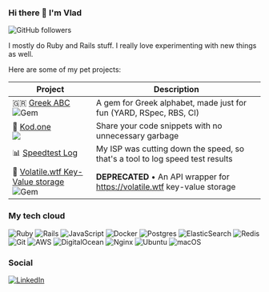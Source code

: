 ### Hi there 👋 I'm Vlad 

![GitHub followers](https://img.shields.io/github/followers/vladyio?style=social)

I mostly do Ruby and Rails stuff. I really love experimenting with new things as well.

Here are some of my pet projects:

| Project | Description |
|---------|------------|
|🇬🇷 [Greek ABC](https://github.com/vladyio/greek_abc) <br><img alt="Gem" src="https://img.shields.io/gem/dt/greek_abc?style=for-the-badge">| A gem for Greek alphabet, made just for fun (YARD, RSpec, RBS, CI) | 
| 📔 [Kod.one](https://github.com/vladyio/kod.one) <br><img src="https://img.shields.io/github/stars/vladyio/kod.one?style=for-the-badge">       | Share your code snippets with no unnecessary garbage          |
| 📊 [Speedtest Log](https://github.com/vladyio/speedtest_log)        | My ISP was cutting down the speed, so that's a tool to log speed test results            |
| 🔑 [Volatile.wtf Key-Value storage](https://github.com/vladyio/volatile-wtf-rb)    <br><img alt="Gem" src="https://img.shields.io/gem/dt/volatile_wtf?style=for-the-badge">  | **DEPRECATED** • An API wrapper for https://volatile.wtf key-value storage          |



### My tech cloud

 <img alt="Ruby" src="https://img.shields.io/badge/ruby-%23CC342D.svg?&style=for-the-badge&logo=ruby&logoColor=white"/> <img alt="Rails" src="https://img.shields.io/badge/rails%20-%23CC0000.svg?&style=for-the-badge&logo=ruby-on-rails&logoColor=white"/> <img alt="JavaScript" src="https://img.shields.io/badge/javascript%20-%23323330.svg?&style=for-the-badge&logo=javascript&logoColor=%23F7DF1E"/> <img alt="Docker" src="https://img.shields.io/badge/docker-2192FF.svg?&style=for-the-badge&logo=docker&logoColor=white"/> <img alt="Postgres" src="https://img.shields.io/badge/postgres-%23316192.svg?&style=for-the-badge&logo=postgresql&logoColor=white"/> <img alt="ElasticSearch" src="https://img.shields.io/badge/elasticsearch-66b5ae.svg?&style=for-the-badge&logo=elasticsearch&logoColor=white" /> <img alt="Redis" src="https://img.shields.io/badge/redis%20-%23CC0000.svg?&style=for-the-badge&logo=redis&logoColor=white"/> <img alt="Git" src="https://img.shields.io/badge/git%20-%23F05033.svg?&style=for-the-badge&logo=git&logoColor=white"/> <img alt="AWS" src="https://img.shields.io/badge/aws-ff9900.svg?&style=for-the-badge&logo=amazon&logoColor=white"/> <img alt="DigitalOcean" src="https://img.shields.io/badge/DigitalOcean-%230167ff.svg?&style=for-the-badge&logo=digitalOcean&logoColor=white"/> <img alt="Nginx" src="https://img.shields.io/badge/nginx%20-%23009639.svg?&style=for-the-badge&logo=nginx&logoColor=white"/> <img alt="Ubuntu" src="https://img.shields.io/badge/Ubuntu-E95420?style=for-the-badge&logo=ubuntu&logoColor=white" /> <img alt="macOS" src="https://img.shields.io/badge/macos-white.svg?&style=for-the-badge&logo=apple&logoColor=black" />
 
### Social 

<a href="https://www.linkedin.com/in/vlad-andreev/"><img alt="LinkedIn" src="https://img.shields.io/badge/linkedin%20-%230077B5.svg?&style=for-the-badge&logo=linkedin&logoColor=white"/></a>

